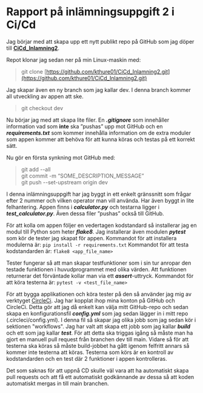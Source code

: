 # Rapport på inlämningsuppgift 2 i Ci/Cd

Jag börjar med att skapa upp ett nytt publikt repo på GitHub som jag döper till
[**CiCd_Inlamning2**](https://github.com/kthure01/CiCd_Inlamning2.git).

Repot klonar jag sedan ner på min Linux-maskin med:

>git clone [https://github.com/kthure01/CiCd_Inlamning2.git](https://github.com/kthure01/CiCd_Inlamning2.git)

Jag skapar även en ny branch som jag kallar dev. I denna branch kommer all
utveckling av appen att ske.

>git checkout dev

Nu börjar jag med att skapa lite filer. En **_.gitignore_** som innehåller information
vad som **inte** ska ”pushas” upp mot GitHub och en **_requirements.txt_** som kommer
innehålla information om de extra moduler som appen kommer att behöva för att
kunna köras och testas på ett korrekt sätt.

Nu gör en första synkning mot GitHub med:
>git add --all\
>git commit -m “SOME_DESCRIPTION_MESSAGE”\
>git push --set-upstream origin dev

I denna inlämningsuppgift har jag byggt in ett enkelt gränssnitt som frågar efter
2 nummer och vilken operator man vill använda. Har även byggt in lite felhantering.
Appen finns i **_calculator.py_** och testarna ligger i **_test_calculator.py_**. Även dessa
filer ”pushas” också till GitHub.

För att kolla om appen följer en vedertagen kodstandard så installerar jag en
modul till Python som heter **_flake8_**. Jag installerar även modulen **_pytest_** som kör
de tester jag skapat för appen.
Kommandot för att installera modulerna är: `pip install -r requirements.txt`
Kommandot för att testa kodstandarden är: `flake8 <app_file_name>`

Tester fungerar så att man skapar testfunktioner som i sin tur anropar den testade funktionen
i huvudprogrammet med olika värden. Att funktionen returnerar det förväntade kollar man via
ett **_assert_**-uttryck. 
Kommandot för att köra testerna är: `pytest -v <test_file_name>`


För att bygga applikationen och köra tester på den så använder jag mig av verktyget
[CircleCi](https://circleci.com/). Jag har kopplat ihop mina konton på GitHub och CircleCi.
Detta gör att jag då enkelt kan välja mitt GitHub-repo och sedan skapa en konfigurationsfil
**_config.yml_** som jag sedan lägger in i mitt repo (.circleci/config.yml).
I denna fil så skapar jag olika jobb som jag sedan kör i sektionen "workflows".
Jag har valt att skapa ett jobb som jag kallar **_build_** och ett som jag kallar **_test_**.
För att detta ska triggas igång så måste man ha gjort en manuell pull request från branchen dev till main.
Vidare så för att testerna ska köras så måste build-jobbet ha gått igenom felfritt annars så kommer
inte testerna att köras.
Testerna som körs är en kontroll av kodstandarden och en test där 2 funktioner i appen kontrolleras.

Det som saknas för att uppnå CD skulle väl vara att ha automatiskt skapa pull requests och att få 
ett automatiskt godkännande av dessa så att koden automatiskt mergas in till main branchen. 
